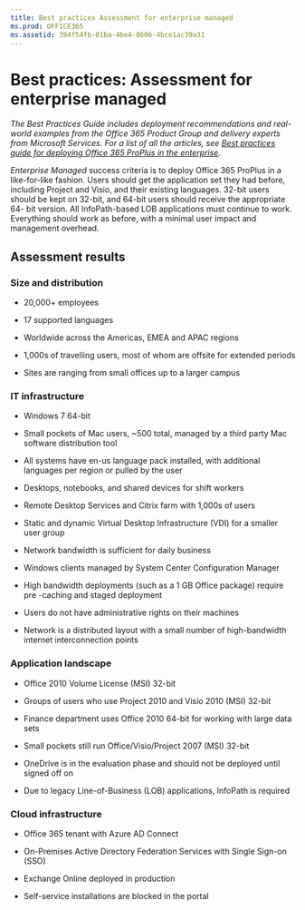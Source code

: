 ```yaml
---
title: Best practices Assessment for enterprise managed
ms.prod: OFFICE365
ms.assetid: 394f54fb-01ba-4be4-8606-4bce1ac39a31
---
```



# Best practices: Assessment for enterprise managed

 *The Best Practices Guide includes deployment recommendations and real-world examples from the Office 365 Product Group and delivery experts from Microsoft Services. For a list of all the articles, see  [Best practices guide for deploying Office 365 ProPlus in the enterprise](best-practices-guide-for-deploying-office-365-proplus-in-the-enterprise.md).* 
  
    
    

 *Enterprise Managed*  success criteria is to deploy Office 365 ProPlus in a like-for-like fashion. Users should get the application set they had before, including Project and Visio, and their existing languages. 32-bit users should be kept on 32-bit, and 64-bit users should receive the appropriate 64- bit version. All InfoPath-based LOB applications must continue to work. Everything should work as before, with a minimal user impact and management overhead.
## Assessment results


### Size and distribution


- 20,000+ employees
    
  
- 17 supported languages
    
  
- Worldwide across the Americas, EMEA and APAC regions
    
  
- 1,000s of travelling users, most of whom are offsite for extended periods
    
  
- Sites are ranging from small offices up to a larger campus
    
  

### IT infrastructure


- Windows 7 64-bit
    
  
- Small pockets of Mac users, ~500 total, managed by a third party Mac software distribution tool
    
  
- All systems have en-us language pack installed, with additional languages per region or pulled by the user
    
  
- Desktops, notebooks, and shared devices for shift workers
    
  
- Remote Desktop Services and Citrix farm with 1,000s of users
    
  
- Static and dynamic Virtual Desktop Infrastructure (VDI) for a smaller user group
    
  
- Network bandwidth is sufficient for daily business
    
  
- Windows clients managed by System Center Configuration Manager
    
  
- High bandwidth deployments (such as a 1 GB Office package) require pre -caching and staged deployment
    
  
- Users do not have administrative rights on their machines
    
  
- Network is a distributed layout with a small number of high-bandwidth internet interconnection points
    
  

### Application landscape


- Office 2010 Volume License (MSI) 32-bit
    
  
- Groups of users who use Project 2010 and Visio 2010 (MSI) 32-bit
    
  
- Finance department uses Office 2010 64-bit for working with large data sets
    
  
- Small pockets still run Office/Visio/Project 2007 (MSI) 32-bit
    
  
- OneDrive is in the evaluation phase and should not be deployed until signed off on
    
  
- Due to legacy Line-of-Business (LOB) applications, InfoPath is required
    
  

### Cloud infrastructure


- Office 365 tenant with Azure AD Connect
    
  
- On-Premises Active Directory Federation Services with Single Sign-on (SSO)
    
  
- Exchange Online deployed in production
    
  
- Self-service installations are blocked in the portal
    
  

